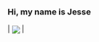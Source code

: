 ### Hi, my name is Jesse
| <a href="https://github.com/anuraghazra/github-readme-stats"><img align="center" src="https://github-readme-stats.vercel.app/api/top-langs/?username=Mr-Bossman&layout=compact&theme=buefy&hide_border=true" /></a> |

